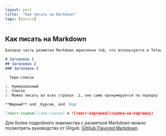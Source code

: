 ```yaml
---
layout: post
title:  "Как писать на Markdown"
tags: [basics]
---
```


## Как писать на Markdown

```markdown
Базовая часть разметки Markdown идентична той, что используется в Telegram

# Заголовок 1
## Заголовок 2
### Заголовок 3

- Тире-список

1. Нумерованный
2. Список
3. Можно писать во всех строках .1, оно само пронумеруется по порядку

**Жирный** and _Курсив_ and `Код`

[текст-ссылки](сама-ссылка) и ![текст-картинки](ссылка-на-картинку)
```

Для более подробного знакомства с разметкой Markdown можно посмотреть руководство от Gitgub: [GitHub Flavored Markdown](https://guides.github.com/features/mastering-markdown/).
